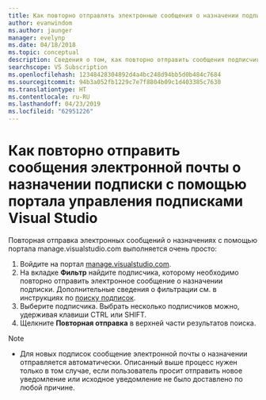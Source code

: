 ```yaml
---
title: Как повторно отправлять электронные сообщения о назначении подписки с сайта manage.visualstudio.com или через VLSC | Документация Майкрософт
author: evanwindom
ms.author: jaunger
manager: evelynp
ms.date: 04/18/2018
ms.topic: conceptual
description: Сведения о том, как повторно отправить сообщения подписчикам о назначении подписки с портала manage.visualstudio.com или из центра поддержки корпоративных лицензий (VLSC)
searchscope: VS Subscription
ms.openlocfilehash: 12348428304892d4a4bc248d94bb5d0b484c7684
ms.sourcegitcommit: 94b3a052fb1229c7e7f8804b09c1d403385c7630
ms.translationtype: HT
ms.contentlocale: ru-RU
ms.lasthandoff: 04/23/2019
ms.locfileid: "62951226"
---
```

# <a name="how-to-resend-subscription-assignment-emails-in-the-visual-studio-subscription-management-portal"></a>Как повторно отправить сообщения электронной почты о назначении подписки с помощью портала управления подписками Visual Studio

Повторная отправка электронных сообщений о назначениях с помощью портала manage.visualstudio.com выполняется очень просто:

1. Войдите на портал [manage.visualstudio.com](https://manage.visualstudio.com).
2. На вкладке **Фильтр** найдите подписчика, которому необходимо повторно отправить электронное сообщение о назначении подписки. Дополнительные сведения о фильтрации см. в инструкциях по [поиску подписок](search-license.md).
3. Выберите подписчика.  Выбрать несколько подписчиков можно, удерживая клавиши CTRL или SHIFT.
4. Щелкните **Повторная отправка** в верхней части результатов поиска.

> [!NOTE]
> - Для новых подписок сообщение электронной почты о назначении отправляется автоматически. Описанный выше процесс нужен только в том случае, если пользователь просит отправить новое уведомление или исходное уведомление не было доставлено по любой причине.
